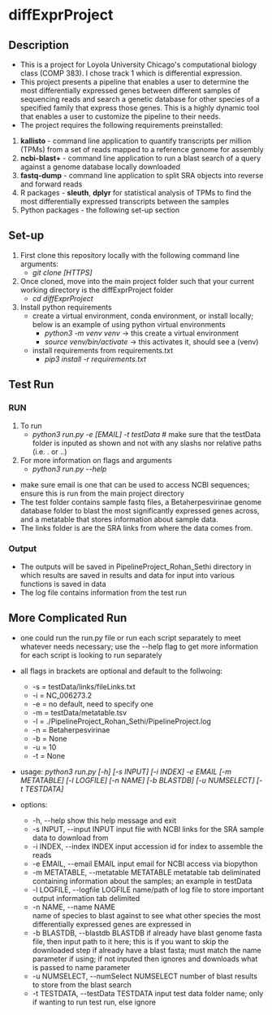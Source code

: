# diffExprProject

## Description
- This is a project for Loyola University Chicago's computational biology class (COMP 383). I chose track 1 which is differential expression.
- This project presents a pipeline that enables a user to determine the most differentially expressed genes between different samples of sequencing reads and search a genetic database for other species of a specified family that express those genes. This is a highly dynamic tool that enables a user to customize the pipeline to their needs.
- The project requires the following requirements preinstalled:
1. **kallisto** - command line application to quantify transcripts per million (TPMs) from a set of reads mapped to a reference genome for assembly
2. **ncbi-blast+** - command line application to run a blast search of a query against a genome database locally downloaded
3. **fastq-dump** - command line application to split SRA objects into reverse and forward reads
4. R packages - **sleuth**, **dplyr** for statistical analysis of TPMs to find the most differentially expressed transcripts between the samples
5. Python packages - the following set-up section

## Set-up
1. First clone this repository locally with the following command line arguments:
    - *git clone [HTTPS]*
2. Once cloned, move into the main project folder such that your current working directory is the diffExprProject folder
    - *cd diffExprProject*
4. Install python requirements
    - create a virtual environment, conda environment, or install locally; below is an example of using python virtual environments
        - *python3 -m venv venv* -> this create a virtual environment
        - *source venv/bin/activate* -> this activates it, should see a (venv)
    - install requirements from requirements.txt
        - *pip3 install -r requirements.txt*

## Test Run
### RUN
1. To run
    - *python3 run.py -e [EMAIL] -t testData* # make sure that the testData folder is inputed as shown and not with any slashs nor relative paths (i.e. . or ..)
2. For more information on flags and arguments
    - *python3 run.py --help*
- make sure email is one that can be used to access NCBI sequences; ensure this is run from the main project directory
- The test folder contains sample fastq files, a Betaherpesvirinae genome database folder to blast the most significantly expressed genes across, and a metatable that stores information about sample data. 
- The links folder is are the SRA links from where the data comes from.
### Output
- The outputs will be saved in PipelineProject_Rohan_Sethi directory in which results are saved in results and data for input into various functions is saved in data
- The log file contains information from the test run

## More Complicated Run
- one could run the run.py file or run each script separately to meet whatever needs necessary; use the --help flag to get more information for each script is looking to run separately
- all flags in brackets are optional and default to the follwoing:
    - -s = testData/links/fileLinks.txt
    - -i = NC_006273.2
    - -e = no default, need to specify one
    - -m = testData/metatable.tsv
    - -l = ./PipelineProject_Rohan_Sethi/PipelineProject.log
    - -n = Betaherpesvirinae
    - -b = None
    - -u = 10
    - -t = None

- usage: *python3 run.py [-h] [-s INPUT] [-i INDEX] -e EMAIL [-m METATABLE] [-l LOGFILE] [-n NAME] [-b BLASTDB] [-u NUMSELECT] [-t TESTDATA]*

- options:
  - -h, --help            show this help message and exit
  - -s INPUT, --input INPUT
                        input file with NCBI links for the SRA sample data to download from
  - -i INDEX, --index INDEX
                        input accession id for index to assemble the reads
  - -e EMAIL, --email EMAIL
                        input email for NCBI access via biopython
  - -m METATABLE, --metatable METATABLE
                        metatable tab deliminated containing information about the samples; an example in testData
  - -l LOGFILE, --logfile LOGFILE
                        name/path of log file to store important output information tab delimited
  - -n NAME, --name NAME  
                        name of species to blast against to see what other species the most differentially expressed genes are expressed in
  - -b BLASTDB, --blastdb BLASTDB
                        if already have blast genome fasta file, then input path to it here; this is if you want to skip the downloaded step if already have a blast fasta; must match the name parameter if using; if not inputed then ignores and downloads what is passed to name parameter
  - -u NUMSELECT, --numSelect NUMSELECT
                        number of blast results to store from the blast search
  - -t TESTDATA, --testData TESTDATA
                        input test data folder name; only if wanting to run test run, else ignore
